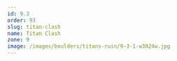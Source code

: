 ```yaml
---
id: 9.3
order: 93
slug: titan-clash
name: Titan Clash
zone: 9
image: /images/boulders/titans-ruin/9-3-1-w3024w.jpg
---
```

